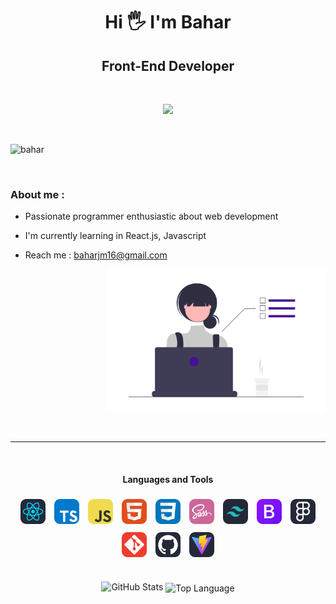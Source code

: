 <h1 align="center">Hi 🖐 I'm Bahar</h1> 
<h2 align="center">Front-End Developer</h2> 
 <br>
 <p align="center">
  <a href="https://www.linkedin.com/in/bahar-jafarimehr-302603267/"><img
      src="https://img.shields.io/badge/LinkedIn-0077B5?style=for-the-badge&labelColor=f4f4f4&logo=linkedin&logoColor=0077B5&link=https://www.linkedin.com/in/mre-dev/"></a>

</p>
<br>
<p align="center"> <p align="left"><img src="https://komarev.com/ghpvc/?username=bahar-jfr&label=Profile%20views&color=0e75b6&style=flat" alt="bahar" /></p>
<br>
<p align="left">
<h3> About me :</h3>

- Passionate programmer enthusiastic about web development

- I'm currently learning in React.js, Javascript

- Reach me : baharjm16@gmail.com
</p>
<p align="right">
<img  alt="coding" width="350" src="./image/undraw_Dev_focus_re_6iwt.png"></p>  </p>
<br><hr>

<br>
<h4 align="center">Languages and Tools</h4>
<p align="center">
  <a target="_blank" href="https://reactjs.org/"><img height="40" style="margin:5px;" src="https://github.com/tandpfun/skill-icons/blob/main/icons/React-Dark.svg?raw=true"></a>
  <a target="_blank" href="https://typescriptlang.org/"><img height="40" style="margin:5px;" src="https://github.com/tandpfun/skill-icons/blob/main/icons/TypeScript.svg?raw=true"></a> 
  <a target="_blank" href="https://javascript.info/"><img height="40" style="margin:5px;" src="https://github.com/tandpfun/skill-icons/blob/main/icons/JavaScript.svg?raw=true"></a>
  <a target="_blank" href="https://www.w3schools.com/html/"><img height="40" style="margin:5px;" src="https://github.com/tandpfun/skill-icons/blob/main/icons/HTML.svg?raw=true"></a>
  <a target="_blank" href="https://www.w3schools.com/css/"><img height="40" style="margin:5px;" src="https://github.com/tandpfun/skill-icons/blob/main/icons/CSS.svg?raw=true"></a>
<!-- <a target="_blank" href="https://nextjs.org/"><img height="40" style="margin:5px;" src="https://github.com/tandpfun/skill-icons/blob/main/icons/NextJS-Light.svg?raw=true"></a> 
  <a target="_blank" href="https://redux.js.org/"><img height="40" style="margin:5px;" src="https://github.com/tandpfun/skill-icons/blob/main/icons/Redux.svg?raw=true"></a>  -->
  <a target="_blank" href="https://sass-lang.com/"><img height="40" style="margin:5px;" src="https://github.com/tandpfun/skill-icons/blob/main/icons/Sass.svg?raw=true"></a>
   <a target="_blank" href="https://tailwindcss.com/"><img height="40" style="margin:5px;" src="https://github.com/tandpfun/skill-icons/blob/main/icons/TailwindCSS-Dark.svg?raw=true"></a>
<!--    <a target="_blank" href="https://material-ui.com/"><img height="40" style="margin:5px;" src="https://github.com/tandpfun/skill-icons/blob/main/icons/MaterialUI-Light.svg?raw=true"></a>  -->
  <a target="_blank" href="https://getbootstrap.com/"><img height="40" style="margin:5px;" src="https://github.com/tandpfun/skill-icons/blob/main/icons/Bootstrap.svg?raw=true"></a>
  <a target="_blank" href="https://www.figma.com/"><img height="40" style="margin:5px;" src="https://github.com/tandpfun/skill-icons/blob/main/icons/Figma-Dark.svg?raw=true"></a>
  <a target="_blank" href="https://git-scm.com/"><img height="40" style="margin:5px;" src="https://github.com/tandpfun/skill-icons/blob/main/icons/Git.svg?raw=true"></a>
  <a target="_blank" href="https://github.com/"><img height="40" style="margin:5px;" src="https://github.com/tandpfun/skill-icons/blob/main/icons/Github-Dark.svg?raw=true"></a>
<!--   <a><img height="40" style="margin:5px;" src="https://github.com/tandpfun/skill-icons/blob/main/icons/Discord.svg?raw=true"></a>  -->
<a><img height="40" style="margin:5px;" src="https://github.com/tandpfun/skill-icons/blob/main/icons/Vite-Dark.svg?raw=true"></a>
<!-- <a><img height="40" style="margin:5px;" src="https://github.com/tandpfun/skill-icons/blob/main/icons/Vercel-Dark.svg?raw=true"></a> -->
</p>

</br>
<div align="center">
  <img alt="GitHub Stats" align="top" width="65%" height="240px" src="https://github-readme-stats.vercel.app/api?username=bahar-jfr&theme=algolia" />
  <img alt="Top Language" align="center" width="32%" height="240px" src="https://github-readme-stats.vercel.app/api/top-langs/?username=bahar-jfr&langs_count=5&theme=algolia" />
</div>